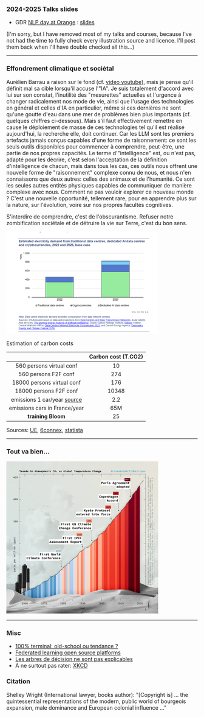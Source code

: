 
### 2024-2025 Talks slides

- GDR [NLP day at Orange](https://gdr-tal-jcp2025.sciencesconf.org/) : [slides](https://olki.loria.fr/cerisara/talks/gdr25.html)

(I'm sorry, but I have removed most of my talks and courses, because I've not had the time to fully check
every illustration source and licence. I'll post them back when I'll have double checked all this...)

-------------

### Effondrement climatique et sociétal

Aurélien Barrau a raison sur le fond (cf. [video youtube](https://www.youtube.com/watch?v=XNtucQbEEls)),
mais je pense qu'il définit mal sa cible lorsqu'il accuse l'"IA".
Je suis totalement d'accord avec lui sur son constat, l'inutilité des "mesurettes" actuelles et l'urgence à changer
radicalement nos mode de vie, ainsi que l'usage des technologies en général et celles d'IA en particulier, même si
ces dernières ne sont qu'une goutte d'eau dans une mer de problèmes bien plus importants (cf. quelques chiffres ci-dessous).
Mais s'il faut effectivement remettre en cause le déploiement de masse de ces technologies tel qu'il est réalisé aujourd'hui, la recherche elle, doit continuer.
Car les LLM sont les premiers artefacts jamais conçus capables d'une forme de raisonnement:
ce sont les seuls outils disponibles pour commencer à comprendre, peut-être, une partie de nos propres capacités.
Le terme d'"intelligence" est, ou n'est pas, adapté pour les décrire, c'est selon l'acceptation de la définition
d'intelligence de chacun, mais dans tous les cas, ces outils nous offrent une nouvelle forme de "raisonnement" complexe
connu de nous, et nous n'en connaissons que deux autres: celles des animaux et de l'humanité.
Ce sont les seules autres entités physiques capables de communiquer de manière complexe avec nous.
Comment ne pas vouloir explorer ce nouveau monde ? C'est une nouvelle opportunité, tellement rare, pour en apprendre plus
sur la nature, sur l'évolution, voire sur nos propres facultés cognitives.

S'interdire de comprendre, c'est de l'obscurantisme.
Refuser notre zombification sociétale et de détruire la vie sur Terre, c'est du bon sens.


<img src="img/elec.png" width="400"/>

Estimation of carbon costs 

|   | Carbon cost (T.CO2) |
|:-:|:-------------------:|
| 560 persons virtual conf | 10 |
| 560 persons F2F conf | 274 |
| 18000 persons virtual conf | 176 |
| 18000 persons F2F conf | 10348 |
| emissions 1 car/year [source](https://www.hellocarbo.com/blog/calculer/empreinte-carbone-voiture/) | 2.2 |
| emissions cars in France/year | 65M |
| **training Bloom** | 25 |

Sources: [UE](https://www.europarl.europa.eu/topics/fr/article/20190313STO31218/emissions-de-co2-des-voitures-faits-et-chiffres-infographie),
[6connex](https://www.6connex.com/sustainability/),
[statista](https://fr.statista.com/statistiques/1422808/emissions-voiture-essence-diesel-france/)

-------------

### Tout va bien...

<img src="img/co2.png" width="400"/>

-------------

### Misc

- [100% terminal: old-school ou tendance ?](nogui.html)
- [Federated learning open source platforms](fedDL.html)
- [Les arbres de décision ne sont pas explicables](xai.html)
- A ne surtout pas rater: [XKCD](https://xkcd.com/)

### Citation

Shelley Wright (International lawyer, books author): "[Copyright is] ... the quintessential representations of the modern, public world of bourgeois expansion, male dominance and European colonial influence ..."

